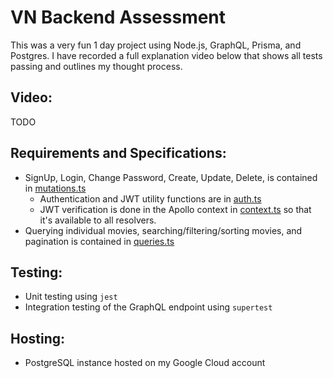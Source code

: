 # VN Backend Assessment

This was a very fun 1 day project using Node.js, GraphQL, Prisma, and Postgres. I have recorded a full explanation video below that shows all tests passing and outlines my thought process.

## Video:
TODO

## Requirements and Specifications:
- SignUp, Login, Change Password, Create, Update, Delete, is contained in [mutations.ts](src/graphql/mutations.ts)
    - Authentication and JWT utility functions are in [auth.ts](src/auth.ts)
    - JWT verification is done in the Apollo context in [context.ts](src/context.ts) so that it's available to all resolvers.
- Querying individual movies, searching/filtering/sorting movies, and pagination is contained in [queries.ts](src/graphql/queries.ts)

## Testing:
- Unit testing using `jest`
- Integration testing of the GraphQL endpoint using `supertest` 

## Hosting:
- PostgreSQL instance hosted on my Google Cloud account



